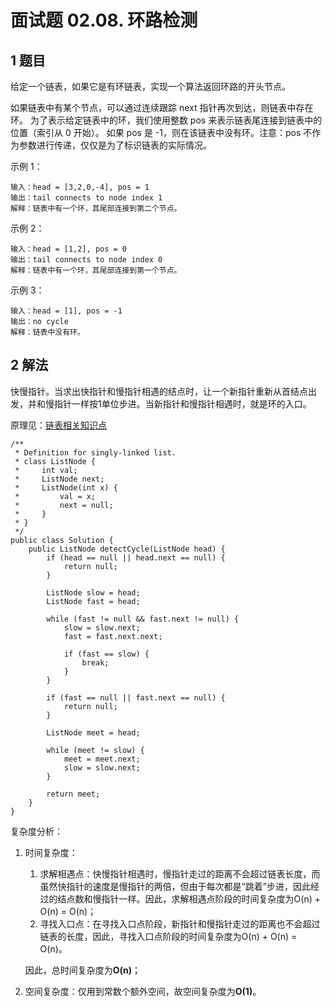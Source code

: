 # 面试题 02.08. 环路检测

## 1 题目

给定一个链表，如果它是有环链表，实现一个算法返回环路的开头节点。

如果链表中有某个节点，可以通过连续跟踪 next 指针再次到达，则链表中存在环。 为了表示给定链表中的环，我们使用整数 pos 来表示链表尾连接到链表中的位置（索引从 0 开始）。 如果 pos 是 -1，则在该链表中没有环。注意：pos 不作为参数进行传递，仅仅是为了标识链表的实际情况。

示例 1：

```
输入：head = [3,2,0,-4], pos = 1
输出：tail connects to node index 1
解释：链表中有一个环，其尾部连接到第二个节点。
```


示例 2：

```
输入：head = [1,2], pos = 0
输出：tail connects to node index 0
解释：链表中有一个环，其尾部连接到第一个节点。
```


示例 3：

```
输入：head = [1], pos = -1
输出：no cycle
解释：链表中没有环。
```

## 2 解法

快慢指针。当求出快指针和慢指针相遇的结点时，让一个新指针重新从首结点出发，并和慢指针一样按1单位步进。当新指针和慢指针相遇时，就是环的入口。

原理见：[链表相关知识点](https://github.com/YihaoChan/DataStructureAndAlgorithms/tree/main/basis/src/datastructure/linkedlist)

```
/**
 * Definition for singly-linked list.
 * class ListNode {
 *     int val;
 *     ListNode next;
 *     ListNode(int x) {
 *         val = x;
 *         next = null;
 *     }
 * }
 */
public class Solution {
    public ListNode detectCycle(ListNode head) {
        if (head == null || head.next == null) {
            return null;
        }

        ListNode slow = head;
        ListNode fast = head;

        while (fast != null && fast.next != null) {
            slow = slow.next;
            fast = fast.next.next;

            if (fast == slow) {
                break;
            }
        }

        if (fast == null || fast.next == null) {
            return null;
        }

        ListNode meet = head;

        while (meet != slow) {
            meet = meet.next;
            slow = slow.next;
        }

        return meet;
    }
}
```

复杂度分析：

1. 时间复杂度：

   1. 求解相遇点：快慢指针相遇时，慢指针走过的距离不会超过链表长度，而虽然快指针的速度是慢指针的两倍，但由于每次都是“跳着”步进，因此经过的结点数和慢指针一样。因此，求解相遇点阶段的时间复杂度为O(n) + O(n) = O(n)；
   2. 寻找入口点：在寻找入口点阶段，新指针和慢指针走过的距离也不会超过链表的长度，因此，寻找入口点阶段的时间复杂度为O(n) + O(n) = O(n)。

   因此，总时间复杂度为**O(n)**；

2. 空间复杂度：仅用到常数个额外空间，故空间复杂度为**O(1)**。


